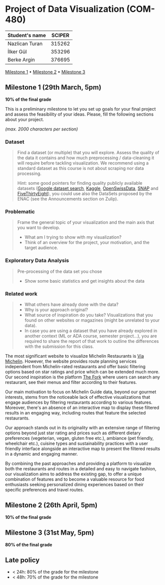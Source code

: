 # Project of Data Visualization (COM-480)

| Student's name | SCIPER |
| -------------- | ------ |
|Nazlican Turan|315262|
|İlker Gül|353296|
|Berke Argin|376695|

[Milestone 1](#milestone-1) • [Milestone 2](#milestone-2) • [Milestone 3](#milestone-3)

## Milestone 1 (29th March, 5pm)

**10% of the final grade**

This is a preliminary milestone to let you set up goals for your final project and assess the feasibility of your ideas.
Please, fill the following sections about your project.

*(max. 2000 characters per section)*

### Dataset

> Find a dataset (or multiple) that you will explore. Assess the quality of the data it contains and how much preprocessing / data-cleaning it will require before tackling visualization. We recommend using a standard dataset as this course is not about scraping nor data processing.
>
> Hint: some good pointers for finding quality publicly available datasets ([Google dataset search](https://datasetsearch.research.google.com/), [Kaggle](https://www.kaggle.com/datasets), [OpenSwissData](https://opendata.swiss/en/), [SNAP](https://snap.stanford.edu/data/) and [FiveThirtyEight](https://data.fivethirtyeight.com/)), you could use also the DataSets proposed by the ENAC (see the Announcements section on Zulip).

### Problematic

> Frame the general topic of your visualization and the main axis that you want to develop.
> - What am I trying to show with my visualization?
> - Think of an overview for the project, your motivation, and the target audience.

### Exploratory Data Analysis

> Pre-processing of the data set you chose
> - Show some basic statistics and get insights about the data

### Related work


> - What others have already done with the data?
> - Why is your approach original?
> - What source of inspiration do you take? Visualizations that you found on other websites or magazines (might be unrelated to your data).
> - In case you are using a dataset that you have already explored in another context (ML or ADA course, semester project...), you are required to share the report of that work to outline the differences with the submission for this class.

The most significant website to visualize Michelin Restaurants is [Via Michelin](https://www.viamichelin.com/web/Maps). However, the website provides route planning services independent from Michelin-rated restaurants and offer basic filtering options based on star ratings and price which can be extended much more. Our second inspiration is the platform [The Fork](https://www.thefork.com/) where users can search any restaurant, see their menus and filter according to their features. 

Our main motivation to focus on Michelin Guide data, beyond our gourmet interests, stems from the noticeable lack of effective visualizations that engage audiences by filtering restaurants according to various features. Moreover, there's an absence of an interactive map to display these filtered results in an engaging way, including routes that feature the selected restaurants. 

Our approach stands out in its originality with an extensive range of filtering options beyond just star rating and prices such as different dietary preferences (vegeterian, vegan, gluten free etc.), ambiance (pet friendly, wheelchair etc.), cuisine types and sustainability practices with a user friendly interface alongside an interactive map to present the filtered results in a dynamic and engaging manner. 

By combining the past approaches and providing a platform to visualize both the restaurants and routes in a detailed and easy to navigate fashion, our visualization aims to address the existing gap, to offer a unique combination of features and to become a valuable resource for food enthusiasts seeking personalized dining experiences based on their specific preferences and travel routes.


## Milestone 2 (26th April, 5pm)

**10% of the final grade**


## Milestone 3 (31st May, 5pm)

**80% of the final grade**


## Late policy

- < 24h: 80% of the grade for the milestone
- < 48h: 70% of the grade for the milestone

